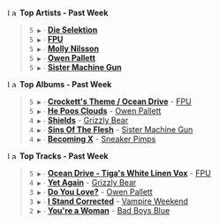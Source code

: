 <!--START_LASTFM_ARTISTS:{"period": "7day", "rows": 5}-->
<a href="https://last.fm" target="_blank"><img src="https://user-images.githubusercontent.com/17434202/215290617-e793598d-d7c9-428f-9975-156db1ba89cc.svg" alt="Last.fm Logo" width="18" height="13"/></a> **Top Artists - Past Week**

> `5 ▶️` ∙ **[Die Selektion](https://www.last.fm/music/Die+Selektion)**<br/>
> `5 ▶️` ∙ **[FPU](https://www.last.fm/music/FPU)**<br/>
> `5 ▶️` ∙ **[Molly Nilsson](https://www.last.fm/music/Molly+Nilsson)**<br/>
> `5 ▶️` ∙ **[Owen Pallett](https://www.last.fm/music/Owen+Pallett)**<br/>
> `5 ▶️` ∙ **[Sister Machine Gun](https://www.last.fm/music/Sister+Machine+Gun)**<br/>
<!--END_LASTFM_ARTISTS-->

<!--START_LASTFM_ALBUMS:{"period": "7day", "rows": 5}-->
<a href="https://last.fm" target="_blank"><img src="https://user-images.githubusercontent.com/17434202/215290617-e793598d-d7c9-428f-9975-156db1ba89cc.svg" alt="Last.fm Logo" width="18" height="13"/></a> **Top Albums - Past Week**

> `5 ▶️` ∙ **[Crockett's Theme / Ocean Drive](https://www.last.fm/music/FPU/Crockett%27s+Theme+%2F+Ocean+Drive)** - [FPU](https://www.last.fm/music/FPU)<br/>
> `5 ▶️` ∙ **[He Poos Clouds](https://www.last.fm/music/Owen+Pallett/He+Poos+Clouds)** - [Owen Pallett](https://www.last.fm/music/Owen+Pallett)<br/>
> `4 ▶️` ∙ **[Shields](https://www.last.fm/music/Grizzly+Bear/Shields)** - [Grizzly Bear](https://www.last.fm/music/Grizzly+Bear)<br/>
> `4 ▶️` ∙ **[Sins Of The Flesh](https://www.last.fm/music/Sister+Machine+Gun/Sins+Of+The+Flesh)** - [Sister Machine Gun](https://www.last.fm/music/Sister+Machine+Gun)<br/>
> `4 ▶️` ∙ **[Becoming X](https://www.last.fm/music/Sneaker+Pimps/Becoming+X)** - [Sneaker Pimps](https://www.last.fm/music/Sneaker+Pimps)<br/>
<!--END_LASTFM_ALBUMS-->

<!--START_LASTFM_TRACKS:{"period": "7day", "rows": 5}-->
<a href="https://last.fm" target="_blank"><img src="https://user-images.githubusercontent.com/17434202/215290617-e793598d-d7c9-428f-9975-156db1ba89cc.svg" alt="Last.fm Logo" width="18" height="13"/></a> **Top Tracks - Past Week**

> `5 ▶️` ∙ **[Ocean Drive - Tiga's White Linen Vox](https://www.last.fm/music/FPU/_/Ocean+Drive+-+Tiga%27s+White+Linen+Vox)** - [FPU](https://www.last.fm/music/FPU)<br/>
> `4 ▶️` ∙ **[Yet Again](https://www.last.fm/music/Grizzly+Bear/_/Yet+Again)** - [Grizzly Bear](https://www.last.fm/music/Grizzly+Bear)<br/>
> `3 ▶️` ∙ **[Do You Love?](https://www.last.fm/music/Owen+Pallett/_/Do+You+Love%3F)** - [Owen Pallett](https://www.last.fm/music/Owen+Pallett)<br/>
> `3 ▶️` ∙ **[I Stand Corrected](https://www.last.fm/music/Vampire+Weekend/_/I+Stand+Corrected)** - [Vampire Weekend](https://www.last.fm/music/Vampire+Weekend)<br/>
> `2 ▶️` ∙ **[You're a Woman](https://www.last.fm/music/Bad+Boys+Blue/_/You%27re+a+Woman)** - [Bad Boys Blue](https://www.last.fm/music/Bad+Boys+Blue)<br/>
<!--END_LASTFM_TRACKS-->